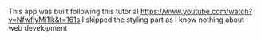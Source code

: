 This app was built following this tutorial https://www.youtube.com/watch?v=NfwfiyMi1lk&t=161s
I skipped the styling part as I know nothing about web development
